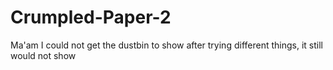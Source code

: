 # Crumpled-Paper-2
Ma'am I could not get the dustbin to show after trying different things, it still would not show
